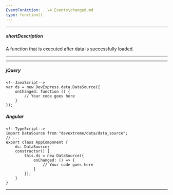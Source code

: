 ```yaml
---
EventForAction: ..\4 Events\changed.md
type: function()
---
```

---
##### shortDescription
A function that is executed after data is successfully loaded.

---
---
##### jQuery

    <!--JavaScript-->
    var ds = new DevExpress.data.DataSource({
        onChanged: function () {
            // Your code goes here
        }
    });

##### Angular

    <!--TypeScript-->
    import DataSource from "devextreme/data/data_source";
    // ...
    export class AppComponent {
        ds: DataSource;
        constructor() {
            this.ds = new DataSource({
                onChanged: () => {
                    // Your code goes here
                }
            });
        }
    }

---